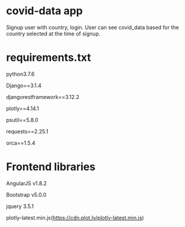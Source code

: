 # covid-data app

Signup user with country, login. User can see covid_data based for the country selected at the time of signup.

# requirements.txt
python3.7.6

Django==3.1.4

djangorestframework==3.12.2

plotly==4.14.1

psutil==5.8.0

requests==2.25.1

orca==1.5.4

# Frontend libraries
AngularJS v1.8.2

Bootstrap v5.0.0

jquery 3.5.1

plotly-latest.min.js(https://cdn.plot.ly/plotly-latest.min.js)





